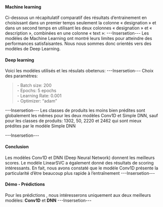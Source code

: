 #### Machine learning 
Ci-dessous un récapitulatif comparatif des résultats d’entrainement en choisissant dans un premier temps seulement 
la colonne « designation » et dans un second temps en utilisant les deux colonnes « designation » et « description », combinées en une colonne « text »:
---Insersetion---
Les modèles de Machine Learning ont montré leurs limites pour atteindre des performances satisfaisantes. Nous nous sommes donc orientés vers des modèles de Deep Learning.
#### Deep learning 

Voici les modèles utilisés et les résulats obetenus:
---Insersetion---
Choix des paramètres:
>-&nbsp;Batch size: 200</br>
>-&nbsp;Epochs: 5 epochs</br>
>-&nbsp;Learning Rate: 0.001</br>
>-&nbsp;Optimizer: “adam”</br>

---Insersetion---
Les classes de produits les moins bien prédites sont globalement les mêmes pour les deux modèles Conv1D et Simple DNN, sauf pour les  classes de produits: 1302, 50, 2220 et 2462 
qui sont mieux prédites par le modèle Simple DNN

---Insersetion---
#### Conclusion
Les modèles Conv1D et DNN (Deep Neural Network) donnent les meilleurs scores. Le modèle LinearSVC a également donné des résultats de scoring intéressants. En fait, nous avons constaté que le modèle Conv1D présente la particularité d’être beaucoup plus rapide à l’entraînement
---Insersetion---
#### Démo - Prédictions
Pour les prédictions , nous intéresserons uniquement aux deux meilleurs modèles: **Conv1D** et **DNN**
---Insersetion---






